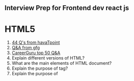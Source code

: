 ## Interview Prep for Frontend dev react js 
# HTML5
1. [44 Q's from havaTpoint](https://www.javatpoint.com/html-interview-questions)
2. [Q&A from gfg](https://www.geeksforgeeks.org/html-interview-questions-answers-set-1/)
3. [CareerGuru top 50 Q&A](https://career.guru99.com/top-50-html-interview-questions/)
4. Explain different versions of HTML?
5. What are the main elements of HTML document?
6. Explain the purpose of <head> tag?
7. Explain the purpose of <title> tag?
8. What is the purpose of the <body> tag?
9. What is tag in HTML?
10. What is an attribute in an HTML document?
11. Does all HTML tags have an end tag?
12. Explain the difference between div and span tags.
13. What is a hyperlink in HTML?

# CSS
1. [35 q&A from javatpoint](https://www.javatpoint.com/css-interview-questions)


# JavaScript
1. [JS Tutorial](https://www.w3schools.com/js/)
2. [Interview q&a](https://github.com/sudheerj/javascript-interview-questions)
3. Array manipulations and string manipulation

# OOP's
[Tutorial](https://www.youtube.com/watch?v=FMIuwvt0vGQ&list=PL1BztTYDF-QOvKYBBYdjzHISCeaYCAEfH)
# IMP Questions
# DSA



### 03 march 2024
#### Here are the top 40 Javascript questions that are frequently asked in Frontend interviews
1. What is JavaScript?
2. Explain the difference between let, const, and var.
3. How does hoisting work in JavaScript?
4. Describe the concept of closures.
5. Explain the event loop in JavaScript.
6. What is the difference between == and ===?
7. How do you check the type of a variable in JavaScript?
8. What is the use of the this keyword in JavaScript?
9. Explain the difference between function declaration and function expression.
10. How does the setTimeout function work?

11. 11. What is a callback function?
12. Explain the concept of a pure function.
13. Describe the differences between function.call, function.apply, and function.bind.
14. What is the purpose of the arguments object in a function?
15. How do you create a closure in JavaScript?
16. What is the use of the bind method?
17. What is the difference between a shallow copy and a deep copy?
18. How does the call stack work in JavaScript?
19. Explain the concept of function currying.
20. How can you avoid callback hell in JavaScript?

21. 21. What is prototypal inheritance?
22. How do you create an object in JavaScript?
23. What is the purpose of the prototype property in JavaScript?
24. Explain the difference between Object.create and the constructor pattern.
25. How do you add a property to an object in JavaScript?
26. What is the hasOwnProperty method used for?
27. How can you prevent modification of object properties in JavaScript?
28. Describe the use of the new keyword.
29. Explain the concept of Object Destructuring in JavaScript.
30. What is the difference between null and undefined?

31. 31. What is the DOM?
32. How do you select elements with Vanilla JavaScript?
33. Explain event delegation in JavaScript.
34. What is the purpose of the addEventListener method?
35. How do you create and remove elements in the DOM?
36. Explain the concept of event propagation.
37. How can you prevent the default behavior of an event?
38. What is the purpose of the data- attribute in HTML?
39. Describe the difference between innerHTML and textContent.
40. How do you handle asynchronous code in JavaScript?
